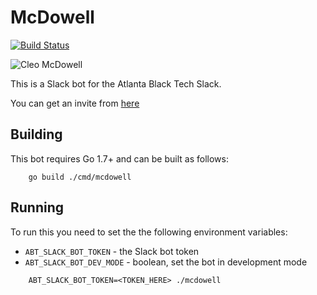 # McDowell

[![Build Status](https://travis-ci.org/willmadison/mcdowell.svg?branch=master)](https://travis-ci.org/willmadison/mcdowell)

![Cleo McDowell](http://mcdowells.mortenjonassen.dk/img/staff/cleo1.jpg)

This is a Slack bot for the Atlanta Black Tech Slack.

You can get an invite from [here](https://atlblacktech-slack-invite.herokuapp.com/)

## Building

This bot requires Go 1.7+ and can be built as follows:

```
    go build ./cmd/mcdowell
```

## Running

To run this you need to set the the following environment variables:
- ` ABT_SLACK_BOT_TOKEN ` - the Slack bot token
- ` ABT_SLACK_BOT_DEV_MODE ` - boolean, set the bot in development mode

```
    ABT_SLACK_BOT_TOKEN=<TOKEN_HERE> ./mcdowell
```
